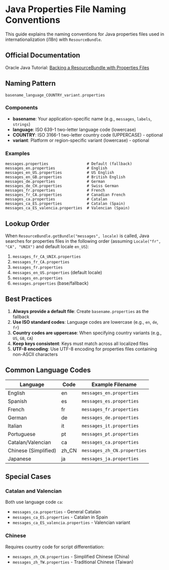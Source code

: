 # Java Properties File Naming Conventions

This guide explains the naming conventions for Java properties files used in internationalization (i18n) with
`ResourceBundle`.

## Official Documentation

Oracle Java Tutorial:
[Backing a ResourceBundle with Properties Files](https://docs.oracle.com/javase/tutorial/i18n/resbundle/propfile.html)

## Naming Pattern

```
basename_language_COUNTRY_variant.properties
```

### Components

- **basename**: Your application-specific name (e.g., `messages`, `labels`, `strings`)
- **language**: ISO 639-1 two-letter language code (lowercase)
- **COUNTRY**: ISO 3166-1 two-letter country code (UPPERCASE) - optional
- **variant**: Platform or region-specific variant (lowercase) - optional

### Examples

```
messages.properties                 # Default (fallback)
messages_en.properties              # English
messages_en_US.properties           # US English
messages_en_GB.properties           # British English
messages_de.properties              # German
messages_de_CH.properties           # Swiss German
messages_fr.properties              # French
messages_fr_CA.properties           # Canadian French
messages_ca.properties              # Catalan
messages_ca_ES.properties           # Catalan (Spain)
messages_ca_ES_valencia.properties  # Valencian (Spain)
```

## Lookup Order

When `ResourceBundle.getBundle("messages", locale)` is called, Java searches for properties files in the following
order (assuming `Locale("fr", "CA", "UNIX")` and default locale `en_US`):

1. `messages_fr_CA_UNIX.properties`
2. `messages_fr_CA.properties`
3. `messages_fr.properties`
4. `messages_en_US.properties` (default locale)
5. `messages_en.properties`
6. `messages.properties` (base/fallback)

## Best Practices

1. **Always provide a default file**: Create `basename.properties` as the fallback
2. **Use ISO standard codes**: Language codes are lowercase (e.g., `en`, `de`, `fr`)
3. **Country codes are uppercase**: When specifying country variants (e.g., `US`, `GB`, `CA`)
4. **Keep keys consistent**: Keys must match across all localized files
5. **UTF-8 encoding**: Use UTF-8 encoding for properties files containing non-ASCII characters

## Common Language Codes

| Language             | Code  | Example Filename            |
|----------------------|-------|-----------------------------|
| English              | en    | `messages_en.properties`    |
| Spanish              | es    | `messages_es.properties`    |
| French               | fr    | `messages_fr.properties`    |
| German               | de    | `messages_de.properties`    |
| Italian              | it    | `messages_it.properties`    |
| Portuguese           | pt    | `messages_pt.properties`    |
| Catalan/Valencian    | ca    | `messages_ca.properties`    |
| Chinese (Simplified) | zh_CN | `messages_zh_CN.properties` |
| Japanese             | ja    | `messages_ja.properties`    |

## Special Cases

### Catalan and Valencian

Both use language code `ca`:

- `messages_ca.properties` - General Catalan
- `messages_ca_ES.properties` - Catalan in Spain
- `messages_ca_ES_valencia.properties` - Valencian variant

### Chinese

Requires country code for script differentiation:

- `messages_zh_CN.properties` - Simplified Chinese (China)
- `messages_zh_TW.properties` - Traditional Chinese (Taiwan)
